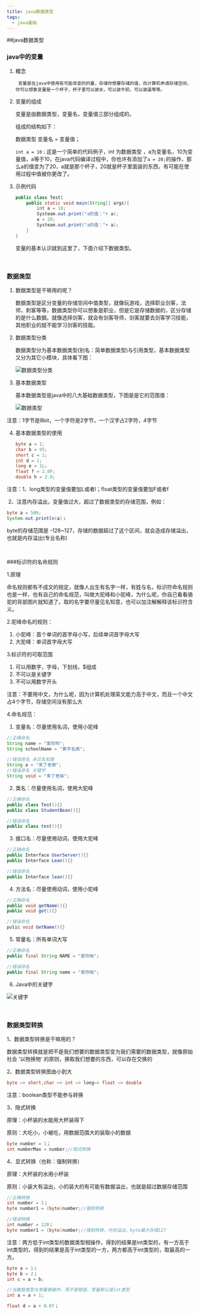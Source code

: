 ```yaml
---
title: java数据类型
tags:
  - java基础
---
```


##java数据类型

### java中的变量

1. 概念

		变量是在java中使用有可能改变的的量，存储你想要存储的值，向计算机申请存储空间，你可以想象变量是一个杯子，杯子里可以装水，可以装牛奶，可以装逼等等。

2. 变量的组成

   变量是由数据类型，变量名，变量值三部分组成的。

   

   组成的结构如下：

   数据类型  变量名  =   变量值；

   `int a = 10；`这是一个简单的代码例子，int 为数据类型 ，a为变量名，10为变量值，a等于10，在java代码编译过程中，你也许有添加了`a = 20;`的操作，那么a的值变为了20，a就是那个杯子，20就是杯子里面装的东西，有可能在使用过程中值被你更改了。

   

3. 示例代码

   ```java
   public class Test{
       public static void main(String[] args){
           int a = 10;
           Systeam.out.print("a的值："+ a);
           a = 20;
           Systeam.out.print("a的值："+ a);
       }
   } 
   ```

   变量的基本认识就到这里了，下面介绍下数据类型。

<br />

### 数据类型

1. 数据类型是干嘛用的呢？

   数据类型是区分变量的存储空间中值类型，就像玩游戏，选择职业剑客，法师，刺客等等，数据类型你可以想象是职业，但是它是存储数据的，区分存储的是什么数据。就像选择剑客，就会有剑客导师，剑客就要去剑客学习技能，其他职业的就不能学习剑客的技能。



2. 数据类型分类

   数据类型分为基本数据类型(别名：简单数据类型)与引用类型，基本数据类型又分为其它小模块，具体看下图：

   ![数据类型分类](http://06imgmini.eastday.com/mobile/20190331/20190331003120_31cc3314b083621b87a05b1654f465cb_2.jpeg)



3. 基本数据类型

   基本数据类型是java中的八大基础数据类型，下图是是它的范围值：

   ![数据类型](http://static.zhizuobiao.com/upload/20180404/1522811972141036582.png)

注意：1字节是8bit，一个字符是2字节，一个汉字占2字符，4字节



4. 基本数据类型的使用

   ```java
   byte a = 1;
   char b = 95;
   short c = 1;
   int d = 1;
   long e = 1L;
   float f = 2.0F;
   double h = 2.0;
   ```

注意：1、long类型的变量值要加L或者l；float类型的变量值要加F或者f

​	   2、注意内存溢出，变量值过大，超过了数据类型的存储范围，例如：

```java
byte a = 500;
System.out.println(a)；
```

byte的存储范围是 -128~127，存储的数据超过了这个区间，就会造成存储溢出，也就是内存溢出(专业名称)

<br />

###标识符的名命规则

1.原理

命名规则都有不成文的规定，就像人出生有名字一样，有姓与名，标识符命名规则也是一样，也有自己的命名规范，叫做大驼峰和小驼峰，为什么呢，你自己看看骆驼的背部图片就知道了。取的名字要尽量见名知意，也可以加注解解释该标识符含义。



2.驼峰命名的规则：

1. 小驼峰：首个单词的首字母小写，后续单词首字母大写
2. 大驼峰：单词首字母大写 



3.标识符的可取范围

1. 可以用数字，字母，下划线，$组成
2. 不可以是关键字
3. 不可以用数字开头

注意：不要用中文，为什么呢，因为计算机处理英文能力高于中文，而且一个中文占4个字节，存储空间没有那么大

   

4.命名规范：

1. 变量名：尽量使用名词，使用小驼峰

```java
//正确命名
String name = "爱你哟";
String schoolName = "黄平名族";

//错误命名 未见名知意
String a = "来了老弟";
//错误命名 关键字
String void = "来了老妹";
```



2. 类名：尽量使用名词，使用大驼峰

```java
//正确命名
public class Test(){}
public class StudentBean(){}

//错误命名
public class test(){}
```



3. 接口名：尽量使用动词，使用大驼峰

```java
//正确命名
public Interface UserServer(){}
public Interface Lean(){}

//错误命名
public Interface lean(){}
```



4. 方法名：尽量使用动词，使用小驼峰

```java
//正确命名
public void getName(){}
public void get(){}

//错误命名
pulic void GetName(){}
```



5. 常量名：所有单词大写

```java
//正确命名
public final String NAME = "爱你呦";

//错误命名
public final String name = "爱你呦";
```



6. Java中的关键字

![关键字](https://ss0.bdstatic.com/70cFuHSh_Q1YnxGkpoWK1HF6hhy/it/u=1750535422,113678238&fm=26&gp=0.jpg)

<br />

### 数据类型转换

1、数据类型转换是干嘛用的？

​	数据类型转换就是把不是我们想要的数据类型变为我们需要的数据类型，就像原始社会 '以物换物' 的原则，换取我们想要的东西，可以存在交换的

2、数据类型转换图由小到大

```java
byte —> short,char —> int —> long—> float —> double 
```

注意：boolean类型不能参与转换

3、隐式转换

原理：小杯装的水能用大杯装得下

原则：大吃小，小被吃，用数据范围大的装取小的数据

```java
byte number = 1；
int numberMax = number;//隐式转换
```

4、显式转换（也称：强制转换）

原理：大杯装的水用小杯装

原则：小装大有溢出，小的装大的有可能有数据溢出，也就是超过数据存储范围

```java
//正确转换
int number = 1；
byte number1 = (byte)number;//强制转换

//错误转换
int number = 128；
byte number1 = (byte)number;//强制转换，内存溢出，byte最大存储127
```

注意：两方低于int类型的数据类型相操作，得到的结果是int类型的，有一方高于int类型的，得到的结果是高于int类型的一方，两方都高于int类型的，取最高的一方。

```java
byte a = 1；
byte b = 2；
int c = a + b;

//当数据类型与常量做操作，而不是赋值，常量默认是int类型
int a = a + 1;

float d = a + 0.0f；
```



​	




